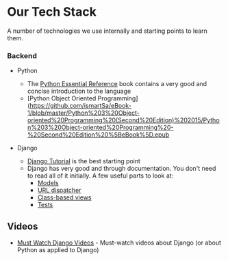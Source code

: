 # Our Tech  Stack
A number of technologies we use internally and starting points to learn them.

### Backend

- Python
  + The [Python Essential Reference](http://www.amazon.com/Python-Essential-Reference-4th-Edition/dp/0672329786) book  contains a very good and concise introduction to the language
  + [Python Object Oriented Programming](https://github.com/ismartSa/eBook-1/blob/master/Python%203%20Object-oriented%20Programming%20(Second%20Edition)%202015/Python%203%20Object-oriented%20Programming%20-%20Second%20Edition%20%5BeBook%5D.epub
  
- Django 
  + [Django Tutorial](https://docs.djangoproject.com/en/dev/intro/tutorial01/) is the best starting point
  + Django has very good and through documentation. You don't need to read all of it initially. A few useful parts to look at:
    * [Models](https://docs.djangoproject.com/en/dev/topics/db/models/)
    * [URL dispatcher](https://docs.djangoproject.com/en/dev/topics/http/urls/)
    * [Class-based views](https://docs.djangoproject.com/en/dev/topics/class-based-views/intro/)
    * [Tests](https://docs.djangoproject.com/en/dev/topics/testing/)
    
    
    
    
## Videos

* [Must Watch Django Videos](https://gitlab.com/rosarior/django-must-watch) - Must-watch videos about Django (or about Python as applied to Django)
